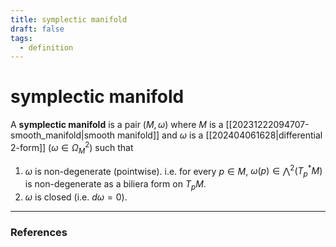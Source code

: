 ```yaml
---
title: symplectic manifold
draft: false
tags:
  - definition
---
```

# symplectic manifold
A **symplectic manifold** is a pair $(M, \omega)$ where $M$ is a [[20231222094707-smooth_manifold|smooth manifold]] and $\omega$ is a [[202404061628|differential 2-form]] ($\omega \in \Omega_M^2$) such that 
1. $\omega$ is non-degenerate (pointwise). i.e. for every $p \in M$, $\omega(p) \in {\bigwedge}^2(T_p^*M)$ is non-degenerate as a biliera form on $T_pM$. 
2. $\omega$ is closed (i.e. $d\omega = 0$). 

---
### References
